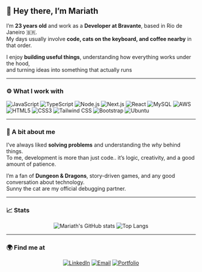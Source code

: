 ## 👋 Hey there, I’m Mariath

I’m **23 years old** and work as a **Developer at Bravante**, based in Rio de Janeiro 🇧🇷.  
My days usually involve **code, cats on the keyboard, and coffee nearby** in that order.  

I enjoy **building useful things**, understanding how everything works under the hood,  
and turning ideas into something that actually runs

---

### ⚙️ What I work with

![JavaScript](https://img.shields.io/badge/JavaScript-F7DF1E?logo=javascript&logoColor=000&style=for-the-badge)
![TypeScript](https://img.shields.io/badge/TypeScript-3178C6?logo=typescript&logoColor=fff&style=for-the-badge)
![Node.js](https://img.shields.io/badge/Node.js-339933?logo=node.js&logoColor=fff&style=for-the-badge)
![Next.js](https://img.shields.io/badge/Next.js-000000?logo=next.js&logoColor=fff&style=for-the-badge)
![React](https://img.shields.io/badge/React-61DAFB?logo=react&logoColor=000&style=for-the-badge)
![MySQL](https://img.shields.io/badge/mysql-4479A1.svg?style=for-the-badge&logo=mysql&logoColor=white)
![AWS](https://img.shields.io/badge/AWS-%23FF9900.svg?style=for-the-badge&logo=amazon-aws&logoColor=white)
![HTML5](https://img.shields.io/badge/HTML5-E34F26?logo=html5&logoColor=fff&style=for-the-badge)
![CSS3](https://img.shields.io/badge/CSS3-1572B6?logo=css3&logoColor=fff&style=for-the-badge)
![Tailwind CSS](https://img.shields.io/badge/Tailwind_CSS-06B6D4?logo=tailwindcss&logoColor=fff&style=for-the-badge)
![Bootstrap](https://img.shields.io/badge/Bootstrap-7952B3?logo=bootstrap&logoColor=fff&style=for-the-badge)
![Ubuntu](https://img.shields.io/badge/Ubuntu-E95420?style=for-the-badge&logo=ubuntu&logoColor=white)

---

### 🧠 A bit about me

I’ve always liked **solving problems** and understanding the *why* behind things.  
To me, development is more than just code.. it’s logic, creativity, and a good amount of patience.  

I’m a fan of **Dungeon & Dragons**, story-driven games, and any good conversation about technology.  
Sunny the cat are my official debugging partner.

---

### 📈 Stats

<div align="center">

![Mariath's GitHub stats](https://github-readme-stats.vercel.app/api?username=mariathdev&show_icons=true&theme=tokyonight&hide_border=true&border_radius=12)
![Top Langs](https://github-readme-stats.vercel.app/api/top-langs/?username=mariathdev&layout=compact&theme=tokyonight&hide_border=true&border_radius=12)

</div>

---

### 🌍 Find me at

<div align="center">
  
[![LinkedIn](https://img.shields.io/badge/LinkedIn-0A66C2?style=for-the-badge&logo=linkedin&logoColor=white)](https://linkedin.com/in/mariathdev)
[![Email](https://img.shields.io/badge/Email-0078D4?style=for-the-badge&logo=gmail&logoColor=white)](mailto:mariath.dev@outlook.com)
[![Portfolio](https://img.shields.io/badge/Portfolio-FF4088?style=for-the-badge&logo=vercel&logoColor=white)](https://mariath.dev)

</div>
